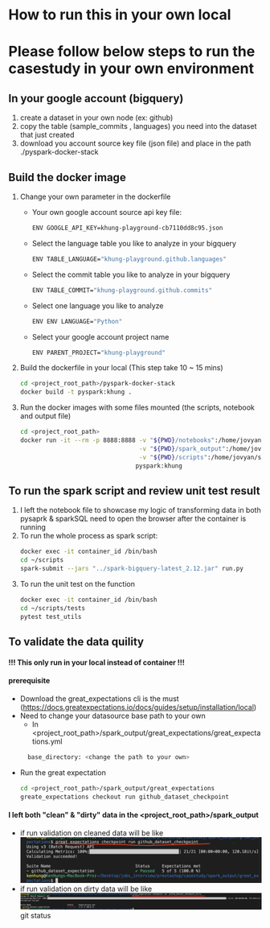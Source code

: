 # How to run this in your own local
# Please follow below steps to run the casestudy in your own environment

##  __In your google account (bigquery)__
1. create a dataset in your own node (ex: github)
2. copy the table (sample_commits , languages) you need into the dataset that just created 
3. download you account source key file (json file) and place in the path ./pyspark-docker-stack

##  __Build the docker image__

1. Change your own parameter in the dockerfile
    - Your own google account source api key file:
        ```sh
        ENV GOOGLE_API_KEY=khung-playground-cb7110dd8c95.json
        ```
    - Select the language table you like to analyze in your bigquery
         ```sh
        ENV TABLE_LANGUAGE="khung-playground.github.languages"
        ```
    - Select the commit table you like to analyze in your bigquery
        ```sh
        ENV TABLE_COMMIT="khung-playground.github.commits"
        ```
    - Select one language you like to analyze
         ```sh
        ENV ENV LANGUAGE="Python"
        ```
    - Select your google account project name
         ```sh
        ENV PARENT_PROJECT="khung-playground"
        ```
2.  Build the dockerfile in your local (This step take 10 ~ 15 mins)
    ```sh
    cd <project_root_path>/pyspark-docker-stack
    docker build -t pyspark:khung . 
    ```
    
3. Run the docker images with some files mounted (the scripts, notebook and output file)
    ```sh
    cd <project_root_path>
    docker run -it --rm -p 8888:8888 -v "${PWD}/notebooks":/home/jovyan/work \
                                     -v "${PWD}/spark_output":/home/jovyan/spark_output \
                                     -v "${PWD}/scripts":/home/jovyan/scripts \
                                    pyspark:khung
    ```


## __To run the spark script and review unit test result__

1. I left the notebook file to showcase my logic of transforming data in both pysaprk & sparkSQL need to open the browser after the container is running
2. To run the whole process as spark script:
    ```sh
    docker exec -it container_id /bin/bash
    cd ~/scripts
    spark-submit --jars "../spark-bigquery-latest_2.12.jar" run.py
    ```
3. To run the unit test on the function
      ```sh
      docker exec -it container_id /bin/bash
      cd ~/scripts/tests
      pytest test_utils
      ```

## __To validate the data quility__
#### !!! This only run in your local instead of container !!!
#### prerequisite
- Download the great_expectations cli is the must (https://docs.greatexpectations.io/docs/guides/setup/installation/local)
- Need to change your datasource base path to your own
    - In <project_root_path>/spark_output/great_expectations/great_expectations.yml
    ```sh
      base_directory: <change the path to your own>
    ```
- Run the great expectation
  ```sh
  cd <project_root_path>/spark_output/great_expectations
  greate_expectations checkout run github_dataset_checkpoint
  ```
 
 #### I left both "clean" & "dirty" data in the <project_root_path>/spark_output
- if run validation on cleaned data will be like
![Alt text](passed.png "passed")
- if run validation on dirty data will be like
![Alt text](failed.png "failed")git status
